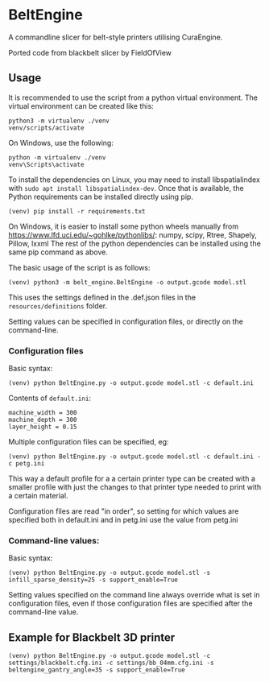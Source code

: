 # BeltEngine
A commandline slicer for belt-style printers utilising CuraEngine.

Ported code from blackbelt slicer by FieldOfView

## Usage
It is recommended to use the script from a python virtual environment. The virtual environment can be created like this:
```
python3 -m virtualenv ./venv
venv/scripts/activate
```
On Windows, use the following:
```
python -m virtualenv ./venv
venv\Scripts\activate
```

To install the dependencies on Linux, you may need to install libspatialindex with `sudo apt install libspatialindex-dev`. Once that is available, the Python requirements can be installed directly using pip.
```
(venv) pip install -r requirements.txt
```

On Windows, it is easier to install some python wheels manually from https://www.lfd.uci.edu/~gohlke/pythonlibs/:
numpy, scipy, Rtree, Shapely, Pillow, lxxml
The rest of the python dependencies can be installed using the same pip command as above.

The basic usage of the script is as follows:
```
(venv) python3 -m belt_engine.BeltEngine -o output.gcode model.stl
```
This uses the settings defined in the .def.json files in the `resources/definitions` folder.

Setting values can be specified in configuration files, or directly on the command-line.

### Configuration files
Basic syntax:
```
(venv) python BeltEngine.py -o output.gcode model.stl -c default.ini
```

Contents of `default.ini`:
```
machine_width = 300
machine_depth = 300
layer_height = 0.15
```

Multiple configuration files can be specified, eg:
```
(venv) python BeltEngine.py -o output.gcode model.stl -c default.ini -c petg.ini
```
This way a default profile for a a certain printer type can be created with a smaller profile with just the changes to that printer type needed to print with a certain material.

Configuration files are read "in order", so setting for which values are specified both in default.ini and in petg.ini use the value from petg.ini

### Command-line values:
Basic syntax:
```
(venv) python BeltEngine.py -o output.gcode model.stl -s infill_sparse_density=25 -s support_enable=True
```

Setting values specified on the command line always override what is set in configuration files, even if those configuration files are specified after the command-line value.

## Example for Blackbelt 3D printer
```
(venv) python BeltEngine.py -o output.gcode model.stl -c settings/blackbelt.cfg.ini -c settings/bb_04mm.cfg.ini -s beltengine_gantry_angle=35 -s support_enable=True
```
